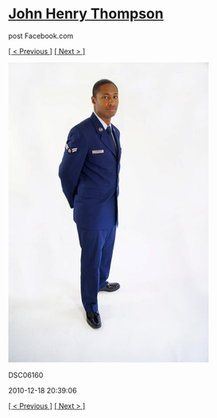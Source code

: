 # [John Henry Thompson](../README.md)
post Facebook.com

[[ < Previous ]](2010-12-18-30.md) [[ Next > ]](2010-12-18-32.md)

[![](../media/2010-12-18/Fam-2010-DSC06160.jpg)](../README.md)

DSC06160

2010-12-18 20:39:06

[[ < Previous ]](2010-12-18-30.md) [[ Next > ]](2010-12-18-32.md)